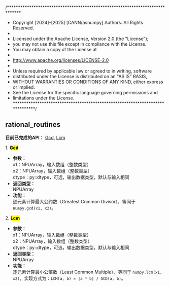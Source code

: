 /******************************************************************************
 * Copyright [2024]-[2025] [CANN/asnumpy] Authors. All Rights Reserved.
 *
 * Licensed under the Apache License, Version 2.0 (the "License");
 * you may not use this file except in compliance with the License.
 * You may obtain a copy of the License at
 *
 * http://www.apache.org/licenses/LICENSE-2.0
 *
 * Unless required by applicable law or agreed to in writing, software
 * distributed under the License is distributed on an "AS IS" BASIS,
 * WITHOUT WARRANTIES OR CONDITIONS OF ANY KIND, either express or implied.
 * See the License for the specific language governing permissions and
 * limitations under the License.
 ******************************************************************************/

## rational_routines  

**目前已完成的API：** [Gcd](#Gcd), [Lcm](#Lcm)  

<span id="Gcd">1. <mark>**Gcd**</mark></span>  
- **参数：**  
    x1：NPUArray，输入数组（整数类型）  
    x2：NPUArray，输入数组（整数类型）  
    dtype：py::dtype，可选，输出数据类型，默认与输入相同  
- **返回类型：**  
    NPUArray  
- **功能：**  
    逐元素计算最大公约数（Greatest Common Divisor），等同于 `numpy.gcd(x1, x2)`。  

<span id="Lcm">2. <mark>**Lcm**</mark></span>  
- **参数：**  
    x1：NPUArray，输入数组（整数类型）  
    x2：NPUArray，输入数组（整数类型）  
    dtype：py::dtype，可选，输出数据类型，默认与输入相同  
- **返回类型：**  
    NPUArray  
- **功能：**  
    逐元素计算最小公倍数（Least Common Multiple），等同于 `numpy.lcm(x1, x2)`，实现方式为：`LCM(a, b) = |a * b| / GCD(a, b)`。  
